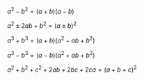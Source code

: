 $a^2-b^2=(a+b)(a-b)$

$a^2\pm2ab+b^2=(a\pm b)^2$

$a^3+b^3=(a+b)(a^2-ab+b^2)$

$a^3-b^3=(a-b)(a^2+ab+b^2)$

$a^2+b^2+c^2+2ab+2bc+2ca=(a+b+c)^2$
